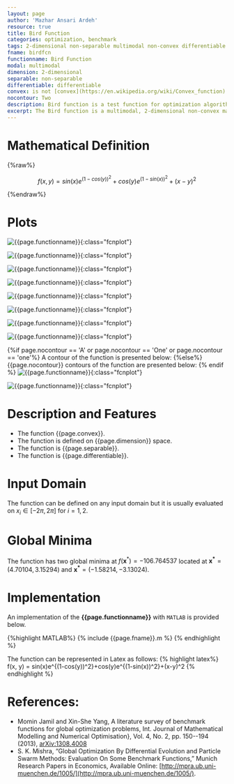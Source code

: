 ```yaml
---
layout: page
author: 'Mazhar Ansari Ardeh'
resource: true
title: Bird Function
categories: optimization, benchmark
tags: 2-dimensional non-separable multimodal non-convex differentiable
fname: birdfcn
functionname: Bird Function
modal: multimodal
dimension: 2-dimensional
separable: non-separable
differentiable: differentiable
convex: is not [convex](https://en.wikipedia.org/wiki/Convex_function)
nocontour: Two
description: Bird function is a test function for optimization algorithms. 
excerpt: The Bird function is a multimodal, 2-dimensional non-convex mathematical function widely used for testing optimization algorithms
---
```



# Mathematical Definition

{%raw%}

$$f(x, y) = sin(x)e^{(1-cos(y))^2}+cos(y)e^{(1-sin(x))^2}+(x-y)^2$$

{%endraw%}

# Plots
![{{page.functionname}}]({{site.baseurl}}/doc/plots/{{page.fname}}.png){:class="fcnplot"}

![{{page.functionname}}]({{site.baseurl}}/doc/plots/{{page.fname}}_2.png){:class="fcnplot"}

![{{page.functionname}}]({{site.baseurl}}/doc/plots/{{page.fname}}_3.png){:class="fcnplot"}

![{{page.functionname}}]({{site.baseurl}}/doc/plots/{{page.fname}}_4.png){:class="fcnplot"}

![{{page.functionname}}]({{site.baseurl}}/doc/plots/{{page.fname}}_5.png){:class="fcnplot"}

![{{page.functionname}}]({{site.baseurl}}/doc/plots/{{page.fname}}_6.png){:class="fcnplot"}

![{{page.functionname}}]({{site.baseurl}}/doc/plots/{{page.fname}}_7.png){:class="fcnplot"}

![{{page.functionname}}]({{site.baseurl}}/doc/plots/{{page.fname}}_8.png){:class="fcnplot"}

{%if page.nocontour == 'A' or page.nocontour == 'One' or page.nocontour == 'one'%}
A contour of the function is presented below:
{%else%}
{{page.nocontour}} contours of the function are presented below:
{% endif %}
![{{page.functionname}}]({{site.baseurl}}/doc/plots/{{page.fname}}_contour.png){:class="fcnplot"}

![{{page.functionname}}]({{site.baseurl}}/doc/plots/{{page.fname}}_contour_2.png){:class="fcnplot"}

# Description and Features
* The function {{page.convex}}.
* The function is defined on {{page.dimension}} space.
* The function is {{page.separable}}.
* The function is {{page.differentiable}}.

# Input Domain
The function can be defined on any input domain but it is usually evaluated on $x_i \in [-2\pi, 2\pi]$ for $i=1, 2$.

# Global Minima
The function has two global minima at $f(\textbf{x}^{\ast}) = -106.764537$ located at $\mathbf{x^\ast}=(4.70104, 3.15294)$ and $\mathbf{x^\ast}=(-1.58214, -3.13024)$.

# Implementation
An implementation of the **{{page.functionname}}** with `MATLAB` is provided below. 

{%highlight MATLAB%}
{% include {{page.fname}}.m %}
{% endhighlight %}

The function can be represented in Latex as follows:
{% highlight latex%}
f(x, y) = sin(x)e^{(1-cos(y))^2}+cos(y)e^{(1-sin(x))^2}+(x-y)^2
{% endhighlight %}

# References:
* Momin Jamil and Xin-She Yang, A literature survey of benchmark functions for global optimization problems, Int. Journal of Mathematical Modelling 
and Numerical Optimisation}, Vol. 4, No. 2, pp. 150--194 (2013), [arXiv:1308.4008](arXiv:1308.4008)
* S. K. Mishra, “Global Optimization By Differential Evolution and Particle Swarm
Methods: Evaluation On Some Benchmark Functions,” Munich Research Papers in
Economics, Available Online: [http://mpra.ub.uni-muenchen.de/1005/](http://mpra.ub.uni-muenchen.de/1005/).
